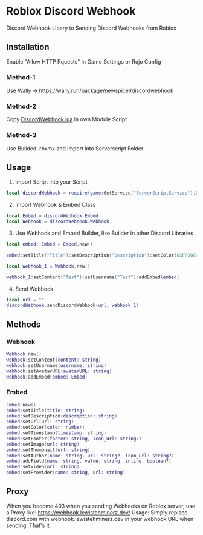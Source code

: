 # Roblox Discord Webhook

Discord Webhook Libary to Sending Discord Webhooks from Roblox

## Installation 

Enable "Allow HTTP Rquests" in Game Settings or Rojo Config

### Method-1 
Use Wally -> https://wally.run/package/newspicel/discordwebhook
### Method-2
Copy [DiscordWebhook.lua](./src/DiscordWebhook.lua) in own Module Script
### Method-3
Use Builded .rbxmx and import into Serverscript Folder


## Usage

1. Import Script into your Script
```lua
local discordWebhook = require(game:GetService("ServerScriptService").DiscordWebhook.DiscordWebhook)
```

2. Import Webhook & Embed Class 
```lua
local Embed = discordWebhook.Embed
local Webhook = discordWebhook.Webhook
```
3. Use Webhook and Embed Builder, like Builder in other Discord Libraries 
```lua
local embed: Embed = Embed.new()

embed:setTitle("Title"):setDescription("Description"):setColor(0xFF0000):addField("Field 2", "Value 2", false)

local webhook_1 = Webhook.new()

webhook_1:setContent("Test"):setUsername("Test"):addEmbed(embed)

```

4. Send Webhook
```lua
local url = ""
discordWebhook.sendDiscordWebhook(url, webhook_1)
```

## Methods

### Webhook
```lua
Webhook.new()
webhook:setContent(content: string)
webhook:setUsername(username: string)
webhook:setAvatarURL(avatarURL: string)
webhook:addEmbed(embed: Embed)
```

### Embed
```lua
Embed.new()
embed:setTitle(title: string)
embed:setDescription(description: string)
embed:setUrl(url: string)
embed:setColor(color: number)
embed:setTimestamp(timestamp: string)
embed:setFooter(footer: string, icon_url: string?)
embed:setImage(url: string)
embed:setThumbnail(url: string)
embed:setAuthor(name: string, url: string?, icon_url: string?)
embed:addField(name: string, value: string, inline: boolean?)
embed:setVideo(url: string)
embed:setProvider(name: string, url: string)
```

## Proxy
When you become 403 when you sending Webhooks on Roblox server, use a Proxy like: https://webhook.lewistehminerz.dev/
Usage: Simply replace discord.com with webhook.lewistehminerz.dev in your webhook URL when sending. That's it.